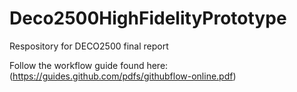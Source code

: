 # Deco2500HighFidelityPrototype
Respository for DECO2500 final report

Follow the workflow guide found here: (https://guides.github.com/pdfs/githubflow-online.pdf)
